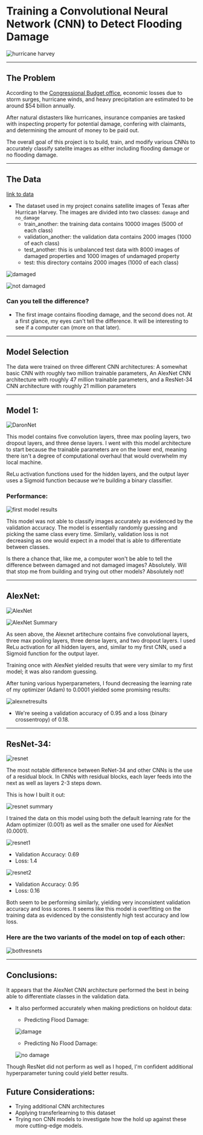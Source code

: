 # Training a Convolutional Neural Network (CNN) to Detect Flooding Damage


![hurricane harvey](visualizations/ezgif.com-video-to-gif.gif)


---------------------------------------------

## The Problem

According to the [Congressional Budget office](https://www.cbo.gov/publication/55360#:~:text=CBO%20estimates%20that%20expected%20annual,related%20flooding%20totals%20%2417%20billion.), economic losses due to storm surges, hurricane winds, and heavy precipitation are estimated to be around $54 billion annually.

After natural distasters like hurricanes, insurance companies are tasked with inspecting property for potential damage, confering with claimants, and determining the amount of money to be paid out.

The overall goal of this project is to build, train, and modify various CNNs to accurately classify satelite images as either including flooding damage or no flooding damage.

-----------------------------------------------

## The Data

[link to data](https://www.kaggle.com/kmader/satellite-images-of-hurricane-damage)

* The dataset used in my project conains satellite images of Texas after Hurrican Harvey. The images are divided into two classes: `damage` and `no_damage`
  * train_another: the training data contains 10000 images (5000 of each class)
  * validation_another: the validation data contains 2000 images (1000 of each class)
  * test_another: this is unbalanced test data with 8000 images of damaged properties and 1000 images of undamaged property
  * test: this directory contains 2000 images (1000 of each class)

![damaged](visualizations/damaged.png)

![not damaged](visualizations/no_damage.png)

### Can you tell the difference?

* The first image contains flooding damage, and the second does not. At a first glance, my eyes can't tell the difference. It will be interesting to see if a computer can (more on that later).

-------------------------------------------------

## Model Selection

The data were trained on three different CNN architectures: A somewhat basic CNN with roughly two million trainable parameters, An AlexNet CNN architecture with roughly 47 million trainable parameters, and a ResNet-34 CNN architecture with roughly 21 million parameters

---------------------------------------------

## Model 1:

![DaronNet](visualizations/real-first-cnn.png)

This model contains five convolution layers, three max pooling layers, two dropout layers, and three dense layers. I went with this model architecture to start because the trainable parameters are on the lower end, meaning there isn't a degree of computational overhaul that would overwhelm my local machine.

ReLu activation functions used for the hidden layers, and the output layer uses a Sigmoid function because we're building a binary classifier. 

### Performance:

![first model results](visualizations/firstmodelresults.png)

This model was not able to classify images accurately as evidenced by the validation accuracy. The model is essentially randomly guessing and picking the same class every time. Similarly, validation loss is not decreasing as one would expect in a model that is able to differentiate between classes. 

Is there a chance that, like me, a computer won't be able to tell the difference between damaged and not damaged images? Absolutely. Will that stop me from building and trying out other models? Absolutely not!

-------------------------------------------------

## AlexNet:

![AlexNet](visualizations/alexnet.png)


![AlexNet Summary](visualizations/alexnet-summary.png)

As seen above, the Alexnet artitechure contains five convolutional layers, three max pooling layers, three dense layers, and two dropout layers. I used ReLu activation for all hidden layers, and, similar to my first CNN, used a Sigmoid function for the output layer.

Training once with AlexNet yielded results that were very similar to my first model; it was also random guessing.

After tuning various hyperparameters, I found decreasing the learning rate of my optimizer (Adam) to 0.0001 yielded some promising results:

![alexnetresults](visualizations/alexnetresults.png)

* We're seeing a validation accuracy of 0.95 and a loss (binary crossentropy) of 0.18.

---------------------------------

## ResNet-34:

![resnet](visualizations/resnet.png)

The most notable difference between ReNet-34 and other CNNs is the use of a residual block. In CNNs with residual blocks, each layer feeds into the next as well as layers 2-3 steps down.

This is how I built it out:

![resnet summary](visualizations/resnet-summary.png)


I trained the data on this model using both the default learning rate for the Adam optimizer (0.001) as well as the smaller one used for AlexNet (0.0001).

![resnet1](visualizations/resnet1results.png)

* Validation Accuracy: 0.69
* Loss: 1.4

![resnet2](visualizations/resnet2results.png)

* Validation Accuracy: 0.95
* Loss: 0.16

Both seem to be performing similarly, yielding very inconsistent validation accuracy and loss scores. It seems like this model is overfitting on the training data as evidenced by the consistently high test accuracy and low loss.

### Here are the two variants of the model on top of each other:

![bothresnets](visualizations/bothresnets.png)

---------------------------------

## Conclusions:

It appears that the AlexNet CNN architecture performed the best in being able to differentiate classes in the validation data. 

* It also performed accurately when making predictions on holdout data:

  * Predicting Flood Damage:

  ![damage](visualizations/damaged.png)

  * Predicting No Flood Damage:


  ![no damage](visualizations/no_damage.png)



Though ResNet did not perform as well as I hoped, I'm confident additional hyperparameter tuning could yield better results.

## Future Considerations:

* Trying additional CNN architectures
* Applying transferlearning to this dataset
* Trying non CNN models to investigate how the hold up against these more cutting-edge models.











